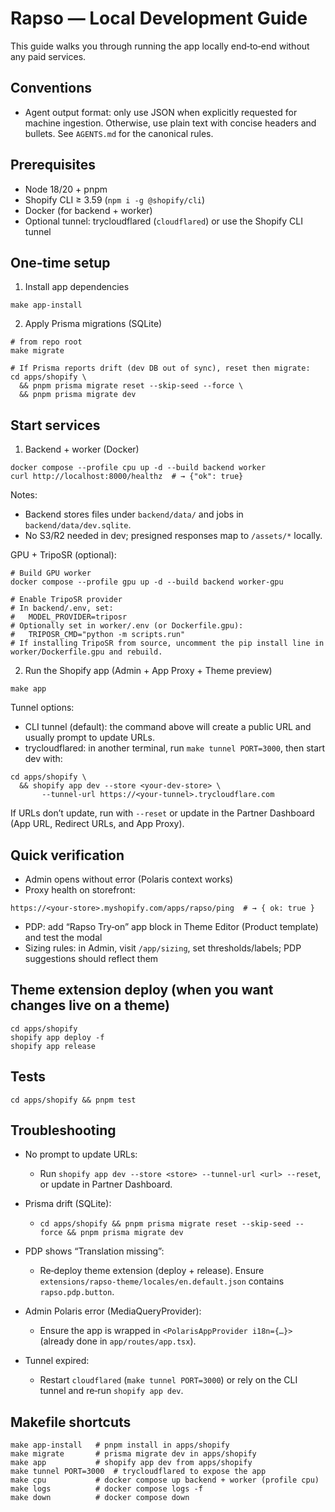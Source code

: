# Rapso — Local Development Guide

This guide walks you through running the app locally end‑to‑end without any paid services.

## Conventions

- Agent output format: only use JSON when explicitly requested for machine ingestion. Otherwise, use plain text with concise headers and bullets. See `AGENTS.md` for the canonical rules.

## Prerequisites

- Node 18/20 + pnpm
- Shopify CLI ≥ 3.59 (`npm i -g @shopify/cli`)
- Docker (for backend + worker)
- Optional tunnel: trycloudflared (`cloudflared`) or use the Shopify CLI tunnel

## One‑time setup

1) Install app dependencies

```
make app-install
```

2) Apply Prisma migrations (SQLite)

```
# from repo root
make migrate

# If Prisma reports drift (dev DB out of sync), reset then migrate:
cd apps/shopify \
  && pnpm prisma migrate reset --skip-seed --force \
  && pnpm prisma migrate dev
```

## Start services

1) Backend + worker (Docker)

```
docker compose --profile cpu up -d --build backend worker
curl http://localhost:8000/healthz  # → {"ok": true}
```

Notes:
- Backend stores files under `backend/data/` and jobs in `backend/data/dev.sqlite`.
- No S3/R2 needed in dev; presigned responses map to `/assets/*` locally.

GPU + TripoSR (optional):

```
# Build GPU worker
docker compose --profile gpu up -d --build backend worker-gpu

# Enable TripoSR provider
# In backend/.env, set:
#   MODEL_PROVIDER=triposr
# Optionally set in worker/.env (or Dockerfile.gpu):
#   TRIPOSR_CMD="python -m scripts.run"
# If installing TripoSR from source, uncomment the pip install line in worker/Dockerfile.gpu and rebuild.
```

2) Run the Shopify app (Admin + App Proxy + Theme preview)

```
make app
```

Tunnel options:
- CLI tunnel (default): the command above will create a public URL and usually prompt to update URLs.
- trycloudflared: in another terminal, run `make tunnel PORT=3000`, then start dev with:

```
cd apps/shopify \
  && shopify app dev --store <your-dev-store> \
       --tunnel-url https://<your-tunnel>.trycloudflare.com
```

If URLs don’t update, run with `--reset` or update in the Partner Dashboard (App URL, Redirect URLs, and App Proxy).

## Quick verification

- Admin opens without error (Polaris context works)
- Proxy health on storefront:

```
https://<your-store>.myshopify.com/apps/rapso/ping  # → { ok: true }
```

- PDP: add “Rapso Try‑on” app block in Theme Editor (Product template) and test the modal
- Sizing rules: in Admin, visit `/app/sizing`, set thresholds/labels; PDP suggestions should reflect them

## Theme extension deploy (when you want changes live on a theme)

```
cd apps/shopify
shopify app deploy -f
shopify app release
```

## Tests

```
cd apps/shopify && pnpm test
```

## Troubleshooting

- No prompt to update URLs:
  - Run `shopify app dev --store <store> --tunnel-url <url> --reset`, or update in Partner Dashboard.

- Prisma drift (SQLite):
  - `cd apps/shopify && pnpm prisma migrate reset --skip-seed --force && pnpm prisma migrate dev`

- PDP shows “Translation missing”: 
  - Re‑deploy theme extension (deploy + release). Ensure `extensions/rapso-theme/locales/en.default.json` contains `rapso.pdp.button`.

- Admin Polaris error (MediaQueryProvider):
  - Ensure the app is wrapped in `<PolarisAppProvider i18n={…}>` (already done in `app/routes/app.tsx`).

- Tunnel expired:
  - Restart `cloudflared` (`make tunnel PORT=3000`) or rely on the CLI tunnel and re‑run `shopify app dev`.

## Makefile shortcuts

```
make app-install   # pnpm install in apps/shopify
make migrate       # prisma migrate dev in apps/shopify
make app           # shopify app dev from apps/shopify
make tunnel PORT=3000  # trycloudflared to expose the app
make cpu           # docker compose up backend + worker (profile cpu)
make logs          # docker compose logs -f
make down          # docker compose down
```
